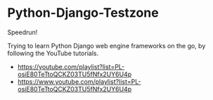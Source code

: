 # Python-Django-Testzone
Speedrun!

Trying to learn Python Django web engine frameworks on the go, by following the YouTube tutorials. 

* https://youtube.com/playlist?list=PL-osiE80TeTtoQCKZ03TU5fNfx2UY6U4p
* https://www.youtube.com/playlist?list=PL-osiE80TeTtoQCKZ03TU5fNfx2UY6U4p
